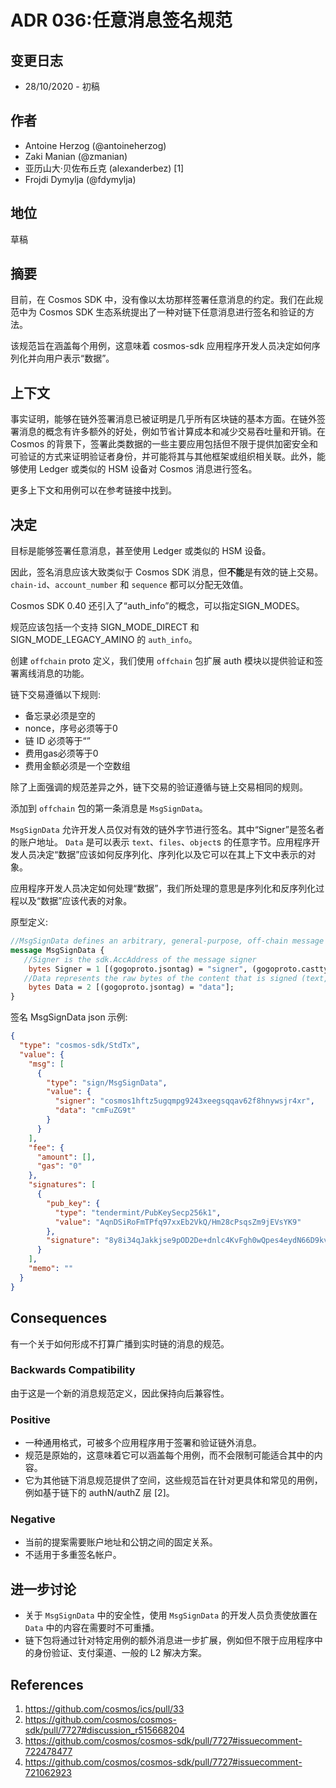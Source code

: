 # ADR 036:任意消息签名规范

## 变更日志

- 28/10/2020 - 初稿

## 作者

- Antoine Herzog (@antoineherzog)
- Zaki Manian (@zmanian)
- 亚历山大·贝佐布丘克 (alexanderbez) [1]
- Frojdi Dymylja (@fdymylja)

## 地位

草稿

## 摘要

目前，在 Cosmos SDK 中，没有像以太坊那样签署任意消息的约定。我们在此规范中为 Cosmos SDK 生态系统提出了一种对链下任意消息进行签名和验证的方法。

该规范旨在涵盖每个用例，这意味着 cosmos-sdk 应用程序开发人员决定如何序列化并向用户表示“数据”。

##  上下文

事实证明，能够在链外签署消息已被证明是几乎所有区块链的基本方面。在链外签署消息的概念有许多额外的好处，例如节省计算成本和减少交易吞吐量和开销。在 Cosmos 的背景下，签署此类数据的一些主要应用包括但不限于提供加密安全和可验证的方式来证明验证者身份，并可能将其与其他框架或组织相关联。此外，能够使用 Ledger 或类似的 HSM 设备对 Cosmos 消息进行签名。

更多上下文和用例可以在参考链接中找到。

## 决定

目标是能够签署任意消息，甚至使用 Ledger 或类似的 HSM 设备。

因此，签名消息应该大致类似于 Cosmos SDK 消息，但**不能**是有效的链上交易。 `chain-id`、`account_number` 和 `sequence` 都可以分配无效值。

Cosmos SDK 0.40 还引入了“auth_info”的概念，可以指定SIGN_MODES。

规范应该包括一个支持 SIGN_MODE_DIRECT 和 SIGN_MODE_LEGACY_AMINO 的 `auth_info`。

创建 `offchain` proto 定义，我们使用 `offchain` 包扩展 auth 模块以提供验证和签署离线消息的功能。

链下交易遵循以下规则:

- 备忘录必须是空的
- nonce，序号必须等于0
- 链 ID 必须等于“”
- 费用gas必须等于0
- 费用金额必须是一个空数组

除了上面强调的规范差异之外，链下交易的验证遵循与链上交易相同的规则。

添加到 `offchain` 包的第一条消息是 `MsgSignData`。

`MsgSignData` 允许开发人员仅对有效的链外字节进行签名。其中“Signer”是签名者的账户地址。 `Data` 是可以表示 `text`、`files`、`object`s 的任意字节。应用程序开发人员决定“数据”应该如何反序列化、序列化以及它可以在其上下文中表示的对象。

应用程序开发人员决定如何处理“数据”，我们所处理的意思是序列化和反序列化过程以及“数据”应该代表的对象。

原型定义: 

```proto
//MsgSignData defines an arbitrary, general-purpose, off-chain message
message MsgSignData {
   //Signer is the sdk.AccAddress of the message signer
    bytes Signer = 1 [(gogoproto.jsontag) = "signer", (gogoproto.casttype) = "github.com/cosmos/cosmos-sdk/types.AccAddress"];
   //Data represents the raw bytes of the content that is signed (text, json, etc)
    bytes Data = 2 [(gogoproto.jsontag) = "data"];
}
```

签名 MsgSignData json 示例: 

```json
{
  "type": "cosmos-sdk/StdTx",
  "value": {
    "msg": [
      {
        "type": "sign/MsgSignData",
        "value": {
          "signer": "cosmos1hftz5ugqmpg9243xeegsqqav62f8hnywsjr4xr",
          "data": "cmFuZG9t"
        }
      }
    ],
    "fee": {
      "amount": [],
      "gas": "0"
    },
    "signatures": [
      {
        "pub_key": {
          "type": "tendermint/PubKeySecp256k1",
          "value": "AqnDSiRoFmTPfq97xxEb2VkQ/Hm28cPsqsZm9jEVsYK9"
        },
        "signature": "8y8i34qJakkjse9pOD2De+dnlc4KvFgh0wQpes4eydN66D9kv7cmCEouRrkka9tlW9cAkIL52ErB+6ye7X5aEg=="
      }
    ],
    "memo": ""
  }
}
```

## Consequences

有一个关于如何形成不打算广播到实时链的消息的规范。 

### Backwards Compatibility

由于这是一个新的消息规范定义，因此保持向后兼容性。 

### Positive

- 一种通用格式，可被多个应用程序用于签署和验证链外消息。
- 规范是原始的，这意味着它可以涵盖每个用例，而不会限制可能适合其中的内容。
- 它为其他链下消息规范提供了空间，这些规范旨在针对更具体和常见的用例，例如基于链下的 authN/authZ 层 [2]。 
### Negative

- 当前的提案需要账户地址和公钥之间的固定关系。
- 不适用于多重签名帐户。 

## 进一步讨论

- 关于 `MsgSignData` 中的安全性，使用 `MsgSignData` 的开发人员负责使放置在 `Data` 中的内容在需要时不可重播。
- 链下包将通过针对特定用例的额外消息进一步扩展，例如但不限于应用程序中的身份验证、支付渠道、一般的 L2 解决方案。 

## References

1. https://github.com/cosmos/ics/pull/33
2. https://github.com/cosmos/cosmos-sdk/pull/7727#discussion_r515668204
3. https://github.com/cosmos/cosmos-sdk/pull/7727#issuecomment-722478477
4. https://github.com/cosmos/cosmos-sdk/pull/7727#issuecomment-721062923
